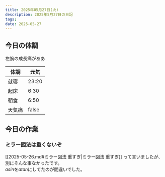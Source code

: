 ```yaml
---
title: 2025年05月27日(火)
description: 2025年5月27日の日記
tags: 
date: 2025-05-27
---
```


## 今日の体調
左腕の成長痛がああ

| 体調  | 元気    |
| --- | ----- |
| 就寝  | 23:20 |
| 起床  | 6:30  |
| 朝食  | 6:50  |
| 天気痛 | false |

## 今日の作業
### ミラー図法は重くないぞ
[[2025-05-26.md#ミラー図法 重すぎ|ミラー図法 重すぎ]] って言いましたが、別にそんな事なかったです。  
$asin$を$atan$にしてたのが間違いでした。